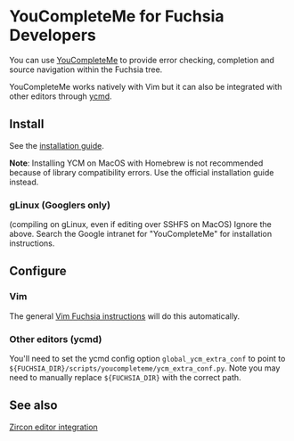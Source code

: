 # YouCompleteMe for Fuchsia Developers

You can use [YouCompleteMe](https://github.com/Valloric/YouCompleteMe) to
provide error checking, completion and source navigation within the Fuchsia
tree.

YouCompleteMe works natively with Vim but it can also be integrated
with other editors through [ycmd](https://github.com/Valloric/ycmd).

## Install

See the [installation guide](
https://github.com/Valloric/YouCompleteMe#installation).

**Note**: Installing YCM on MacOS with Homebrew is not recommended because
of library compatibility errors. Use the official installation guide instead.

### gLinux (Googlers only)

(compiling on gLinux, even if editing over SSHFS on MacOS) Ignore the above.
Search the Google intranet for "YouCompleteMe" for installation instructions.

## Configure

### Vim

The general [Vim Fuchsia instructions](
https://fuchsia.googlesource.com/scripts/+/master/vim/README.md) will do this
automatically.

### Other editors (ycmd)

You'll need to set the ycmd config option `global_ycm_extra_conf` to point to
`${FUCHSIA_DIR}/scripts/youcompleteme/ycm_extra_conf.py`.
Note you may need to manually replace `${FUCHSIA_DIR}` with the correct path.

## See also

[Zircon editor integration](
https://fuchsia.googlesource.com/zircon/+/master/docs/editors.md)
